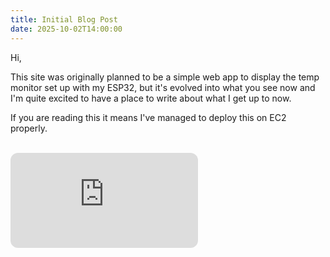 ```yaml
---
title: Initial Blog Post
date: 2025-10-02T14:00:00
---
```


Hi,

This site was originally planned to be a simple web app to display the temp monitor set up with my ESP32, but it's evolved into what you see now and I'm quite excited to have a place to write about what I get up to now.

If you are reading this it means I've managed to deploy this on EC2 properly.
  
<br>
<div className = "spotifyEmbed">
<iframe 
style="border-radius:12px" 
src="https://open.spotify.com/embed/track/3pBATRtqFpskM7f0jdSIAG?utm_source=generator" 
height="152" 
frameBorder="0" 
allowfullscreen="" 
allow="autoplay; clipboard-write; encrypted-media; fullscreen; picture-in-picture" 
loading="lazy">
</iframe>
</div>

